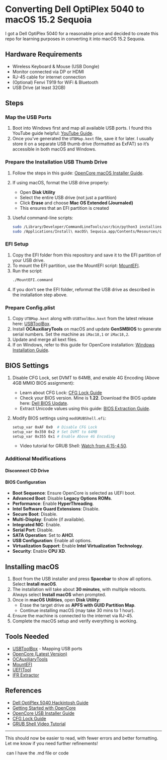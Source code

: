 # Converting Dell OptiPlex 5040 to macOS 15.2 Sequoia

I got a Dell OptiPlex 5040 for a reasonable price and decided to create this repo for learning purposes in converting it into macOS 15.2 Sequoia.

## Hardware Requirements

- Wireless Keyboard & Mouse (USB Dongle)
- Monitor connected via DP or HDMI
- RJ-45 cable for internet connection
- (Optional) Fenvi T919 for WiFi & Bluetooth
- USB Drive (at least 32GB)

## Steps

### Map the USB Ports

1. Boot into Windows first and map all available USB ports. I found this YouTube guide helpful: [YouTube Guide](https://www.youtube.com/watch?v=eBaSUxQ7R9M).
2. Once you've generated the `UTBMap.kext` file, save it for later. I usually store it on a separate USB thumb drive (formatted as ExFAT) so it’s accessible in both macOS and Windows.

### Prepare the Installation USB Thumb Drive

1. Follow the steps in this guide: [OpenCore macOS Installer Guide](https://dortania.github.io/OpenCore-Install-Guide/installer-guide/mac-install.html#downloading-macos-modern-os).

2. If using macOS, format the USB drive properly:

   - Open **Disk Utility**
   - Select the entire USB drive (not just a partition)
   - Click **Erase** and choose **Mac OS Extended (Journaled)**
   - This ensures that an EFI partition is created

3. Useful command-line scripts:

   ```sh
   sudo /Library/Developer/CommandLineTools/usr/bin/python3 installinstallmacos.py
   sudo /Applications/Install\ macOS\ Sequoia.app/Contents/Resources/createinstallmedia --volume /Volumes/MyVolume
   ```

### EFI Setup

1. Copy the EFI folder from this repository and save it to the EFI partition of your USB drive.
2. To mount the EFI partition, use the MountEFI script: [MountEFI](https://github.com/corpnewt/MountEFI).
3. Run the script:
   ```sh
   ./MountEFI.command
   ```
4. If you don’t see the EFI folder, reformat the USB drive as described in the installation step above.

### Prepare Config.plist

1. Copy `UTBMap.kext` along with `USBToolBox.kext` from the latest release here: [USBToolBox](https://github.com/USBToolBox/tool?tab=readme-ov-file).
2. Install **OCAuxiliaryTools** on macOS and update **GenSMBIOS** to generate serial numbers. Set the machine as `iMac18,1` or `iMac18,2`.
3. Update and merge all kext files.
4. If on Windows, refer to this guide for OpenCore installation: [Windows Installation Guide](https://github.com/alienator88/ASUS-TUF-Z390M-Pro-Gaming-Hackintosh-OpenCore/tree/Ventura).

## BIOS Settings

1. Disable CFG Lock, set DVMT to 64MB, and enable 4G Encoding (Above 4GB MMIO BIOS assignment):

   - Learn about CFG Lock: [CFG Lock Guide](https://dortania.github.io/OpenCore-Post-Install/misc/msr-lock.html#what-is-cfg-lock)
   - Check your BIOS version. Mine is **1.22**. Download the BIOS update here: [Dell BIOS Update](https://dl.dell.com/FOLDER08337268M/1/OptiPlex_5040_1.22.0.exe).
   - Extract Unicode values using this guide: [BIOS Extraction Guide](https://github.com/dreamwhite/bios-extraction-guide/tree/master/Dell).

2. Modify BIOS settings using `modGRUBShell.efi`:

   ```sh
   setup_var 0xAF 0x0  # Disable CFG Lock
   setup_var 0x350 0x2 # Set DVMT to 64MB
   setup_var 0x355 0x1 # Enable Above 4G Encoding
   ```

   - Video tutorial for GRUB Shell: [Watch from 4:15-4:50](https://www.youtube.com/watch?v=wcfU0xNvpDM\&t=285s).

### Additional Modifications

#### Disconnect CD Drive

#### BIOS Configuration

- **Boot Sequence**: Ensure OpenCore is selected as UEFI boot.
- **Advanced Boot**: Disable **Legacy Options ROMs**.
- **Performance**: Enable **HyperThreading**.
- **Intel Software Guard Extensions**: Disable.
- **Secure Boot**: Disable.
- **Multi-Display**: Enable (if available).
- **Integrated NIC**: Enable.
- **Serial Port**: Disable.
- **SATA Operation**: Set to **AHCI**.
- **USB Configuration**: Enable all options.
- **Virtualization Support**: Enable **Intel Virtualization Technology**.
- **Security**: Enable **CPU XD**.

## Installing macOS

1. Boot from the USB installer and press **Spacebar** to show all options. Select **Install macOS**.
2. The installation will take about **30 minutes**, with multiple reboots. Always select **Install macOS** when prompted.
3. Once in **macOS Utilities**, open **Disk Utility**:
   - Erase the target drive as **APFS with GUID Partition Map**.
   - Continue installing macOS (may take 30 mins to 1 hour).
4. Ensure the machine is connected to the internet via RJ-45.
5. Complete the macOS setup and verify everything is working.

## Tools Needed

- [USBToolBox](https://github.com/USBToolBox/tool) - Mapping USB ports
- [OpenCore (Latest Version)](https://github.com/acidanthera/OpenCorePkg)
- [OCAuxiliaryTools](https://github.com/ic005k/OCAuxiliaryTools/releases)
- [MountEFI](https://github.com/corpnewt/MountEFI)
- [UEFITool](https://github.com/LongSoft/UEFITool/releases)
- [IFR Extractor](https://github.com/LongSoft/Universal-IFR-Extractor/releases)

## References

- [Dell OptiPlex 5040 Hackintosh Guide](https://www.tonymacx86.com/threads/almost-success-dell-optiplex-5040.331274/)
- [Getting Started with OpenCore](https://dortania.github.io/OpenCore-Install-Guide/prerequisites.html#prerequisites)
- [OpenCore USB Installer Guide](https://dortania.github.io/OpenCore-Install-Guide/installer-guide/)
- [CFG Lock Guide](https://dortania.github.io/OpenCore-Post-Install/misc/msr-lock.html#turning-off-cfg-lock-manually)
- [GRUB Shell Video Tutorial](https://www.youtube.com/watch?v=wcfU0xNvpDM\&t=285s)

---

This should now be easier to read, with fewer errors and better formatting. Let me know if you need further refinements!

 can I have the .md file or code

